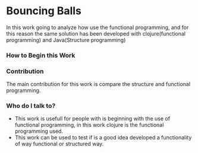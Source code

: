 # Bouncing Balls #

In this work going to analyze how use the functional programming, and for this reason the same solution has been
developed with clojure(functional programming) and Java(Structure programming)

### How to Begin this Work ###


### Contribution ###

The main contribution for this work is compare the structure and functional programming.

### Who do I talk to? ###

* This work is usefull for people with is beginning with the use of functional programming, in this work clojure is the functional 
programming used.
* This work can be used to test if is a good idea developed a functionality of way functional or structured way.

